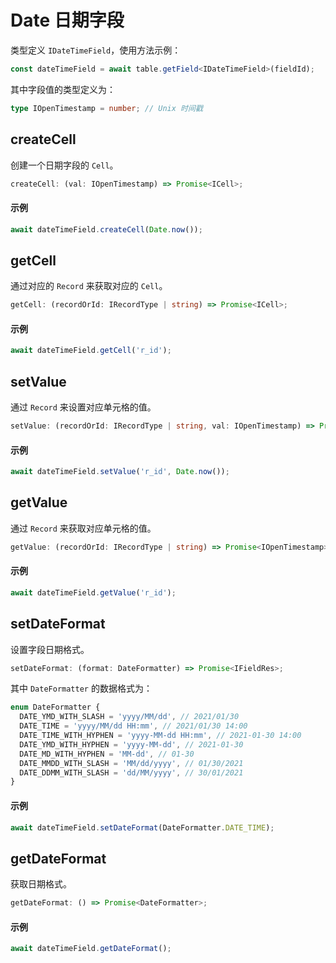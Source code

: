 # Date 日期字段
类型定义 `IDateTimeField`，使用方法示例：
```typescript
const dateTimeField = await table.getField<IDateTimeField>(fieldId);
```
其中字段值的类型定义为：
```typescript
type IOpenTimestamp = number; // Unix 时间戳
```

## createCell
创建一个日期字段的 `Cell`。

```typescript
createCell: (val: IOpenTimestamp) => Promise<ICell>;
```

#### 示例
```typescript
await dateTimeField.createCell(Date.now());
```

## getCell
通过对应的 `Record` 来获取对应的 `Cell`。

```typescript
getCell: (recordOrId: IRecordType | string) => Promise<ICell>;
```

#### 示例
```typescript
await dateTimeField.getCell('r_id');
```

## setValue
通过 `Record` 来设置对应单元格的值。

```typescript
setValue: (recordOrId: IRecordType | string, val: IOpenTimestamp) => Promise<boolean>;
```

#### 示例
```typescript
await dateTimeField.setValue('r_id', Date.now());
```

## getValue
通过 `Record` 来获取对应单元格的值。

```typescript
getValue: (recordOrId: IRecordType | string) => Promise<IOpenTimestamp>;
```

#### 示例
```typescript
await dateTimeField.getValue('r_id');
```

## setDateFormat
设置字段日期格式。
```typescript
setDateFormat: (format: DateFormatter) => Promise<IFieldRes>;
```
其中 `DateFormatter` 的数据格式为：
```typescript
enum DateFormatter {
  DATE_YMD_WITH_SLASH = 'yyyy/MM/dd', // 2021/01/30
  DATE_TIME = 'yyyy/MM/dd HH:mm', // 2021/01/30 14:00
  DATE_TIME_WITH_HYPHEN = 'yyyy-MM-dd HH:mm', // 2021-01-30 14:00
  DATE_YMD_WITH_HYPHEN = 'yyyy-MM-dd', // 2021-01-30
  DATE_MD_WITH_HYPHEN = 'MM-dd', // 01-30
  DATE_MMDD_WITH_SLASH = 'MM/dd/yyyy', // 01/30/2021
  DATE_DDMM_WITH_SLASH = 'dd/MM/yyyy', // 30/01/2021
}
```

#### 示例
```typescript
await dateTimeField.setDateFormat(DateFormatter.DATE_TIME);
```

## getDateFormat
获取日期格式。
```typescript
getDateFormat: () => Promise<DateFormatter>;
```

#### 示例
```typescript
await dateTimeField.getDateFormat();
```
